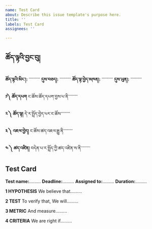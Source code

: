 ```yaml
---
name: Test Card
about: Describe this issue template's purpose here.
title: ''
labels: Test Card
assignees: ''

---
```


## ཚོད་ལྟའི་བྱང་བུ།

**ཚོད་ལྟའི་མིང་།:** ་་་་་་་་་་་་
**དུས་བཅད།:** ་་་་་་་་་་་་
**ཚོད་ལྟ་བྱེད་མཁན།:** ་་་་་་་་་་་་
**དུས་ཡུན།:** ་་་་་་་་་་་་

**༡༽ ཚོད་དཔག**
ང་ཚོས་ཚོད་དཔག་བྱས་པ་ནི་་་་་་་་་་


**༢ ༽ ཚོད་ལྟ།**
དེ་ར་སྤྲོད་བྱེད་པར་ང་ཚོས་་་་་་་་་་


**༣ ༽ འཇལ་བྱེད།**
ང་ཚོས་ཚད་འཇལ་རྒྱུ་ནི་་་་་་་་་་


**༤ ༽ ཚད་འཛིན།**
བདེན་པ་ར་སྤྲོད་ཀྱི་ཚད་འཛིན་ས་ནི་་་་་་་་་་

## Test Card

**Test name:**.........
**Deadline:**.........
**Assigned to:**.........
**Duration:**.........


**1 HYPOTHESIS**
We believe that.........


**2 TEST**
To verify that, We will.........


**3 METRIC**
And measure.........


**4 CRITERIA**
We are right if.........
